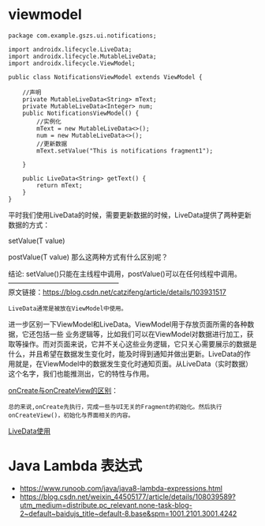 # viewmodel
```
package com.example.gszs.ui.notifications;

import androidx.lifecycle.LiveData;
import androidx.lifecycle.MutableLiveData;
import androidx.lifecycle.ViewModel;

public class NotificationsViewModel extends ViewModel {

    //声明
    private MutableLiveData<String> mText;
    private MutableLiveData<Integer> num;
    public NotificationsViewModel() {
        //实例化
        mText = new MutableLiveData<>();
        num = new MutableLiveData<>();
        //更新数据
        mText.setValue("This is notifications fragment1");

    }

    public LiveData<String> getText() {
        return mText;
    }
}
```
平时我们使用LiveData的时候，需要更新数据的时候，LiveData提供了两种更新数据的方式：

setValue(T value)

postValue(T value)
那么这两种方式有什么区别呢？

结论:
setValue()只能在主线程中调用，postValue()可以在任何线程中调用。
————————————————<br>
原文链接：https://blog.csdn.net/catzifeng/article/details/103931517

    LiveData通常是被放在ViewModel中使用。

进一步区别一下ViewModel和LiveData。ViewModel用于存放页面所需的各种数据，它还包括一些 业务逻辑等，比如我们可以在ViewModel对数据进行加工，获取等操作。而对页面来说，它并不关心这些业务逻辑，它只关心需要展示的数据是什么，并且希望在数据发生变化时，能及时得到通知并做出更新。LiveData的作用就是，在ViewModel中的数据发生变化时通知页面。从LiveData（实时数据）这个名字，我们也能推测出，它的特性与作用。

[onCreate与onCreateView的区别](http://blog.sina.com.cn/s/blog_72a884dd0102w9pz.html)：

    总的来说,onCreate先执行，完成一些与UI无关的Fragment的初始化。然后执行onCreateView()，初始化与界面相关的内容。

[LiveData使用](https://www.jianshu.com/p/c69a7db3299a)<br>


# Java Lambda 表达式
* https://www.runoob.com/java/java8-lambda-expressions.html
* https://blog.csdn.net/weixin_44505177/article/details/108039589?utm_medium=distribute.pc_relevant.none-task-blog-2~default~baidujs_title~default-8.base&spm=1001.2101.3001.4242

